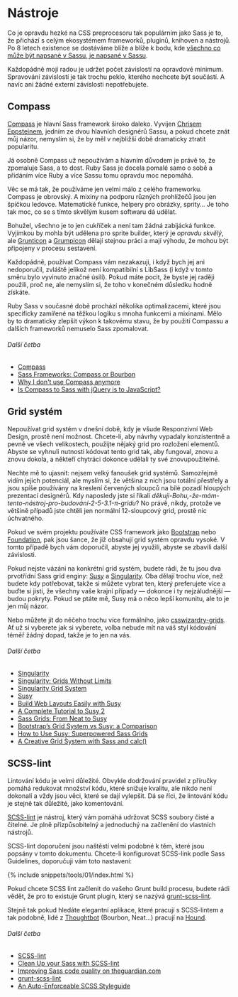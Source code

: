 
# Nástroje

Co je opravdu hezké na CSS preprocesoru tak populárním jako Sass je to, že přichází s celým ekosystémem frameworků, pluginů, knihoven a nástrojů. Po 8 letech existence se dostáváme blíže a blíže k bodu, kde [všechno co může být napsané v Sassu, je napsané v Sassu](http://hugogiraudel.com/2014/10/27/rethinking-atwoods-law/).

Každopádně mojí radou je udržet počet závislostí na opravdové minimum. Spravování závislostí je tak trochu peklo, kterého nechcete být součástí. A navíc ani žádné externí závislosti nepotřebujete.

## Compass

[Compass](http://compass-style.org/) je hlavní Sass framework široko daleko. Vyvíjen [Chrisem Eppsteinem](https://twitter.com/chriseppstein), jedním ze dvou hlavních designérů Sassu, a pokud chcete znát můj názor, nemyslím si, že by měl v nejbližší době dramaticky ztratit popularitu.

Já osobně Compass už nepoužívám a hlavním důvodem je právě to, že zpomaluje Sass, a to dost. Ruby Sass je docela pomalé samo o sobě a přidáním více Ruby a více Sassu tomu opravdu moc nepomáhá.

Věc se má tak, že používáme jen velmi málo z celého frameworku. Compass je obrovský. A mixiny na podporu různých prohlížečů jsou jen špičkou ledovce. Matematické funkce, helpery pro obrázky, sprity… Je toho tak moc, co se s tímto skvělým kusem softwaru dá udělat.

Bohužel, všechno je to jen cukříček a není tam žádná zabijácká funkce. Vyjímkou by mohla být udělena pro sprite builder, který je *opravdu skvělý*, ale [Grunticon](https://github.com/filamentgroup/grunticon) a [Grumpicon](http://grumpicon.com/) dělají stejnou práci a mají výhodu, že mohou být připojeny v procesu sestavení.

Každopádně, používat Compass vám nezakazuji, i když bych jej ani nedoporučil, zvláště jelikož není kompatibilní s LibSass (i když v tomto směru bylo vyvinuto značné úsilí). Pokud máte pocit, že byste jej raději použili, proč ne, ale nemyslím si, že toho v konečném důsledku hodně získáte.

<div class="note">
  <p>Ruby Sass v současné době prochází několika optimalizacemi, které jsou specificky zamířené na těžkou logiku s mnoha funkcemi a mixinami. Mělo by to dramaticky zlepšit výkon k takovému stavu, že by použití Compassu a dalších frameworků nemuselo Sass zpomalovat.</p>
</div>

###### Další četba

* [Compass](http://compass-style.org/)
* [Sass Frameworks: Compass or Bourbon](http://www.sitepoint.com/compass-or-bourbon-sass-frameworks/)
* [Why I don't use Compass anymore](http://www.sitepoint.com/dont-use-compass-anymore/)
* [Is Compass to Sass with jQuery is to JavaScript?](http://www.sitepoint.com/compass-sass-jquery-javascript/)

## Grid systém

Nepoužívat grid systém v dnešní době, kdy je všude Responzivní Web Design, prostě není možnost. Chcete-li, aby návrhy vypadaly konzistentně a pevně ve všech velikostech, použijte nějaký grid pro rozložení elementů. Abyste se vyhnuli nutnosti kódovat tento grid tak, aby fungoval, znovu a znovu dokola, a někteří chytráci dokonce udělali ty své znovupoužitelné.

Nechte mě to ujasnit: nejsem velký fanoušek grid systémů. Samozřejmě vidím jejich potenciál, ale myslím si, že většina z nich jsou totální přestřely a jsou spíše používány na kreslení červených sloupců na bílé pozadí hloupých prezentací designérů. Kdy naposledy jste si říkali *děkuji-Bohu,-že-mám-tento-nástroj-pro-budování-2-5-3.1-π-gridu*? No právě, nikdy, protože ve většině případů jste chtěli jen normální 12-sloupcový grid, prostě nic úchvatného.

Pokud ve svém projektu používáte CSS framework jako [Bootstrap](http://getbootstrap.com/) nebo [Foundation](http://foundation.zurb.com/), pak jsou šance, že již obsahují grid systém opravdu vysoké. V tomto případě bych vám doporučil, abyste jej využili, abyste se zbavili další závislosti.

Pokud nejste vázáni na konkrétní grid systém, budete rádi, že tu jsou dva prvotřídní Sass grid enginy: [Susy](http://susy.oddbird.net/) a [Singularity](http://singularity.gs/). Oba dělají trochu více, než budete kdy potřebovat, takže si můžete vybrat ten, který preferujete více a buďte si jisti, že všechny vaše krajní případy &mdash; dokonce i ty nejzáludnější &mdash; budou pokryty. Pokud se ptáte mě, Susy má o něco lepší komunitu, ale to je jen můj názor.

Nebo můžete jít do něčeho trochu více formálního, jako [csswizardry-grids](https://github.com/csswizardry/csswizardry-grids). Ať už si vyberete jak si vyberete, volba nebude mít na váš styl kódování téměř žádný dopad, takže je to jen na vás.

###### Další četba

* [Singularity](http://singularity.gs/)
* [Singularity: Grids Without Limits](http://fourword.fourkitchens.com/article/singularity-grids-without-limits)
* [Singularity Grid System](http://www.mediacurrent.com/blog/singularity-grid-system)
* [Susy](http://susy.oddbird.net/)
* [Build Web Layouts Easily with Susy](http://css-tricks.com/build-web-layouts-easily-susy/)
* [A Complete Tutorial to Susy 2](http://www.zell-weekeat.com/susy2-tutorial/)
* [Sass Grids: From Neat to Susy](http://www.sitepoint.com/sass-grids-neat-susy/)
* [Bootstrap’s Grid System vs Susy: a Comparison](http://www.sitepoint.com/bootstraps-grid-system-vs-susy-comparison/)
* [How to Use Susy: Superpowered Sass Grids](http://webdesign.tutsplus.com/tutorials/how-to-use-susy-superpowered-sass-grids--cms-22744)
* [A Creative Grid System with Sass and calc()](http://www.sitepoint.com/creative-grid-system-sass-calc/)

## SCSS-lint

Lintování kódu je velmi důležité. Obvykle dodržování pravidel z příručky pomáhá redukovat množství kódu, které snižuje kvalitu, ale nikdo není dokonalí a vždy jsou věci, které se dají vylepšit. Dá se říci, že lintování kódu je stejně tak důležité, jako komentování.

[SCSS-lint](https://github.com/causes/scss-lint) je nástroj, který vám pomáhá udržovat SCSS soubory čisté a čitelné. Je plně přizpůsobitelný a jednoduchý na začlenění do vlastních nástrojů.

SCSS-lint doporučení jsou naštěstí velmi podobné k těm, které jsou popsány v tomto dokumentu. Chcete-li konfigurovat SCSS-link podle Sass Guidelines, doporučuji vám toto nastavení:

{% include snippets/tools/01/index.html %}

<div class="note">
  <p>Pokud chcete SCSS lint začlenit do vašeho Grunt build procesu, budete rádi vědět, že pro to existuje Grunt plugin, který se nazývá <a href="https://github.com/ahmednuaman/grunt-scss-lint">grunt-scss-lint</a>.</p>
  <p>Stejně tak pokud hledáte elegantní aplikace, které pracují s SCSS-lintem a tak podobně, lidé z <a href="http://thoughtbot.com/">Thoughtbot</a> (Bourbon, Neat…) pracují na <a href="https://houndci.com/">Hound</a>.</p>
</div>

###### Další četba

* [SCSS-lint](https://github.com/causes/scss-lint)
* [Clean Up your Sass with SCSS-lint](http://blog.martinhujer.cz/clean-up-your-sass-with-scss-lint/)
* [Improving Sass code quality on theguardian.com](http://www.theguardian.com/info/developer-blog/2014/may/13/improving-sass-code-quality-on-theguardiancom)
* [grunt-scss-lint](https://github.com/ahmednuaman/grunt-scss-lint)
* [An Auto-Enforceable SCSS Styleguide](http://davidtheclark.com/scss-lint-styleguide/)
